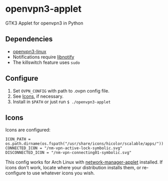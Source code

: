 # openvpn3-applet
GTK3 Applet for openvpn3 in Python

## Dependencies
* [openvpn3-linux](https://github.com/OpenVPN/openvpn3-linux)
* Notifications require [libnotify](https://gitlab.gnome.org/GNOME/libnotify)
* The killswitch feature uses `sudo`

## Configure
1. Set `OVPN_CONFIG` with path to .ovpn config file.
2. See [Icons](#Icons), if necessary.
3. Install in `$PATH` or just run `$ ./openvpn3-applet`

## Icons
Icons are configured:
```
ICON_PATH = os.path.dirname(os.fspath("/usr/share/icons/hicolor/scalable/apps/"))
CONNECTED_ICON = "/nm-vpn-active-lock-symbolic.svg"
DISCONNECTED_ICON = "/nm-vpn-connecting01-symbolic.svg"
```
This config works for Arch Linux with [network-manager-applet](https://gitlab.gnome.org/GNOME/network-manager-applet) installed. If icons don't work, locate where your distribution installs them, or re-configure to use whatever icons you wish.
